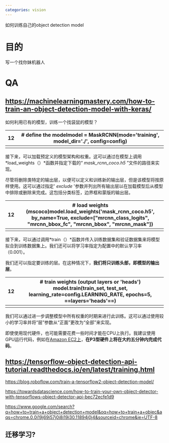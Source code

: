 ```yaml
---
categories: vision
---
```

如何训练自己的object detection model

# 目的

写一个找你妹机器人

# QA

## https://machinelearningmastery.com/how-to-train-an-object-detection-model-with-keras/

如何利用已有的模型，训练一个找袋鼠的模型？

| 12   | # define the modelmodel = MaskRCNN(mode='training', model_dir='./', config=config) |
| ---- | ------------------------------------------------------------ |
|      |                                                              |

接下来，可以加载预定义的模型架构和权重。这可以通过在模型上调用*load_weights（）*函数并指定下载的“ *mask_rcnn_coco.h5* ”文件的路径来实现。

尽管将删除类特定的输出层，以便可以定义和训练新的输出层，但是该模型将按原样使用。这可以通过指定' *exclude* '参数并列出所有输出层以在加载模型后从模型中排除或删除来完成。这包括分类标签，边界框和蒙版的输出层。

| 12   | # load weights (mscoco)model.load_weights('mask_rcnn_coco.h5', by_name=True, exclude=["mrcnn_class_logits", "mrcnn_bbox_fc", "mrcnn_bbox", "mrcnn_mask"]) |
| ---- | ------------------------------------------------------------ |
|      |                                                              |

接下来，可以通过调用*train（）*函数并传入训练数据集和验证数据集来将模型拟合到训练数据集上。我们还可以将学习率指定为配置中的默认学习率（0.001）。

我们还可以指定要训练的层。在这种情况下，**我们将只训练头部，即模型的输出层**。

| 12   | # train weights (output layers or 'heads')<br />model.train(train_set, test_set, learning_rate=config.LEARNING_RATE, epochs=5, ==layers='heads'==) |
| ---- | ------------------------------------------------------------ |
|      |                                                              |

我们可以通过进一步调整模型中所有权重的时期来进行此训练。这可以通过使用较小的学习率并将“层”参数从“正面”更改为“全部”来实现。

即使使用现代硬件，也可能需要花费一些时间才能在CPU上执行。我建议使用GPU运行代码，例如在[Amazon EC2上](https://machinelearningmastery.com/develop-evaluate-large-deep-learning-models-keras-amazon-web-services/)，**在P3型硬件上将在大约五分钟内完成代码**。

## https://tensorflow-object-detection-api-tutorial.readthedocs.io/en/latest/training.html

https://blog.roboflow.com/train-a-tensorflow2-object-detection-model/

https://towardsdatascience.com/how-to-train-your-own-object-detector-with-tensorflows-object-detector-api-bec72ecfe1d9

https://www.google.com/search?q=how+to+train+a+object+detection+model&oq=how+to+train+a+objec&aqs=chrome.0.0i19j69i57j0i8i19i30.11894j0j4&sourceid=chrome&ie=UTF-8

## 迁移学习?